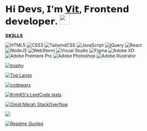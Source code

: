 <h1 align="left">𝗛𝗶 𝗗𝗲𝘃𝘀, 𝗜’𝗺 <a href="#">𝗩𝗶𝘁</a>, 𝗙𝗿𝗼𝗻𝘁𝗲𝗻𝗱 𝗱𝗲𝘃𝗲𝗹𝗼𝗽𝗲𝗿.
<img src="https://github.com/blackcater/blackcater/raw/main/images/Hi.gif" height="32"/></h1>

<a href="#">𝗦𝗞𝗜𝗟𝗟𝗦</a>

![HTML5](https://img.shields.io/badge/html5-%23E34F26.svg?style=for-the-badge&logo=html5&logoColor=white)
![CSS3](https://img.shields.io/badge/css3-%231572B6.svg?style=for-the-badge&logo=css3&logoColor=white)
![TailwindCSS](https://img.shields.io/badge/tailwindcss-%2338B2AC.svg?style=for-the-badge&logo=tailwind-css&logoColor=white)
![JavaScript](https://img.shields.io/badge/javascript-%23323330.svg?style=for-the-badge&logo=javascript&logoColor=%23F7DF1E)
![jQuery](https://img.shields.io/badge/jquery-%230769AD.svg?style=for-the-badge&logo=jquery&logoColor=white)
![React](https://img.shields.io/badge/react-%2320232a.svg?style=for-the-badge&logo=react&logoColor=%2361DAFB)
![NodeJS](https://img.shields.io/badge/node.js-6DA55F?style=for-the-badge&logo=node.js&logoColor=white)
![WebStorm](https://img.shields.io/badge/webstorm-143?style=for-the-badge&logo=webstorm&logoColor=white&color=black)
![Visual Studio](https://img.shields.io/badge/Visual%20Studio-5C2D91.svg?style=for-the-badge&logo=visual-studio&logoColor=white)
![Figma](https://img.shields.io/badge/figma-%23F24E1E.svg?style=for-the-badge&logo=figma&logoColor=white)
![Adobe XD](https://img.shields.io/badge/Adobe%20XD-470137?style=for-the-badge&logo=Adobe%20XD&logoColor=#FF61F6)
![Adobe Premiere Pro](https://img.shields.io/badge/Adobe%20Premiere%20Pro-9999FF.svg?style=for-the-badge&logo=Adobe%20Premiere%20Pro&logoColor=white)
![Adobe Photoshop](https://img.shields.io/badge/adobe%20photoshop-%2331A8FF.svg?style=for-the-badge&logo=adobe%20photoshop&logoColor=white)
![Adobe Illustrator](https://img.shields.io/badge/adobe%20illustrator-%23FF9A00.svg?style=for-the-badge&logo=adobe%20illustrator&logoColor=white)

[![trophy](https://github-profile-trophy.vercel.app/?username=oiotoo)](https://github.com/ryo-ma/github-profile-trophy)



[![Top Langs](https://github-readme-stats.vercel.app/api/top-langs/?username=oiotoo&layout=compact)](https://github.com/anuraghazra/github-readme-stats)


[![codewars](https://www.codewars.com/users/Oiotoo/badges/large)](https://www.codewars.com/users/Oiotoo)   

[![KnlnKS's LeetCode stats](https://leetcode-stats-six.vercel.app/api?username=KnlnKS&theme=dark)](https://github.com/KnlnKS/leetcode-stats)

[![Omid Nikrah StackOverflow](https://github-readme-stackoverflow.vercel.app/?userID=6558042&theme=dark)](https://stackoverflow.com/users/6558042/omid-nikrah)  


![](https://github-profile-summary-cards.vercel.app/api/cards/stats?username=oiotoo&theme=solarized_dark)

[![Readme Quotes](https://quotes-github-readme.vercel.app/api?type=horizontal&theme=dark?quote=yes)](https://github.com/piyushsuthar/github-readme-quotes)


